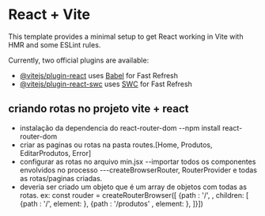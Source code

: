 # React + Vite

This template provides a minimal setup to get React working in Vite with HMR and some ESLint rules.

Currently, two official plugins are available:

- [@vitejs/plugin-react](https://github.com/vitejs/vite-plugin-react/blob/main/packages/plugin-react/README.md) uses [Babel](https://babeljs.io/) for Fast Refresh
- [@vitejs/plugin-react-swc](https://github.com/vitejs/vite-plugin-react-swc) uses [SWC](https://swc.rs/) for Fast Refresh

## criando rotas no projeto vite + react
- instalação da dependencia do react-router-dom
--npm install react-router-dom
- criar as paginas ou rotas na pasta routes.[Home, Produtos, EditarProdutos, Error]
- configurar as rotas no arquivo min.jsx
--importar todos os componentes envolvidos no processo
---createBrowserRouter, RouterProvider e todas as rotas/paginas criadas.
- deveria ser criado um objeto que é um array de objetos com todas as rotas. ex: const rouder = createRouterBrowser([ {path : '/',
<App/>, children: [
    {path : '/', element: <home/>},
    {path : '/produtos' , element: <Produtos>},
]}])
